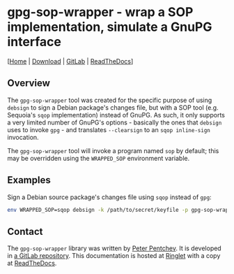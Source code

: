 <!--
SPDX-FileCopyrightText: Peter Pentchev <roam@ringlet.net>
SPDX-License-Identifier: BSD-2-Clause
-->

# gpg-sop-wrapper - wrap a SOP implementation, simulate a GnuPG interface

\[[Home][ringlet-home] | [Download][ringlet-download] | [GitLab][gitlab] | [ReadTheDocs][readthedocs]\]

## Overview

The `gpg-sop-wrapper` tool was created for the specific purpose of using
`debsign` to sign a Debian package's changes file, but with a SOP tool
(e.g. Sequoia's `sqop` implementation) instead of GnuPG.
As such, it only supports a very limited number of GnuPG's options - basically
the ones that `debsign` uses to invoke `gpg` - and translates `--clearsign` to
an `sqop inline-sign` invocation.

The `gpg-sop-wrapper` tool will invoke a program named `sop` by default;
this may be overridden using the `WRAPPED_SOP` environment variable.

## Examples

Sign a Debian source package's changes file using `sqop` instead of `gpg`:

``` sh
env WRAPPED_SOP=sqop debsign -k /path/to/secret/keyfile -p gpg-sop-wrapper pkgver_source.changes
```

## Contact

The `gpg-sop-wrapper` library was written by [Peter Pentchev][roam].
It is developed in [a GitLab repository][gitlab].
This documentation is hosted at [Ringlet][ringlet-home] with a copy at [ReadTheDocs][readthedocs].

[roam]: mailto:roam@ringlet.net "Peter Pentchev"
[gitlab]: https://gitlab.com/ppentchev/gpg-sop-wrapper "The gpg-sop-wrapper GitLab repository"
[readthedocs]: https://gpg-sop-wrapper.readthedocs.io/ "The gpg-sop-wrapper ReadTheDocs page"
[ringlet-home]: https://devel.ringlet.net/misc/gpg-sop-wrapper/ "The Ringlet gpg-sop-wrapper homepage"
[ringlet-download]: https://devel.ringlet.net/misc/gpg-sop-wrapper/download/ "The Ringlet gpg-sop-wrapper download page"
